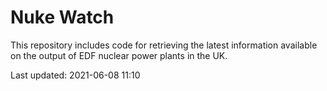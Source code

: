 # Nuke Watch

This repository includes code for retrieving the latest information available on the output of EDF nuclear power plants in the UK.

Last updated: 2021-06-08 11:10